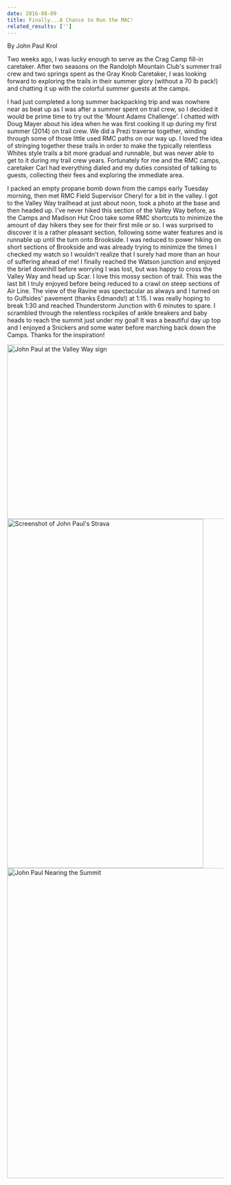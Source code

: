 ```yaml
---
date: 2016-08-09
title: Finally...A Chance to Run the MAC!
related_results: ['']
---
```


<p>By John Paul Krol</p>
<p>Two weeks ago, I was lucky enough to serve as the Crag Camp fill-in caretaker. After two seasons on the Randolph Mountain Club's summer trail crew and two springs spent as the Gray Knob Caretaker, I was looking forward to exploring the trails in their summer glory (without a 70 lb pack!) and chatting it up with the colorful summer guests at the camps.</p>
<p>I had just completed a long summer backpacking trip and was nowhere near as beat up as I was after a summer spent on trail crew, so I decided it would be prime time to try out the ‘Mount Adams Challenge'. I chatted with Doug Mayer about his idea when he was first cooking it up during my first summer (2014) on trail crew. We did a Prezi traverse together, winding through some of those little used RMC paths on our way up. I loved the idea of stringing together these trails in order to make the typically relentless Whites style trails a bit more gradual and runnable, but was never able to get to it during my trail crew years. Fortunately for me and the RMC camps, caretaker Carl had everything dialed and my duties consisted of talking to guests, collecting their fees and exploring the immediate area.</p>
<p>I packed an empty propane bomb down from the camps early Tuesday morning, then met RMC Field Supervisor Cheryl for a bit in the valley. I got to the Valley Way trailhead at just about noon, took a photo at the base and then headed up. I've never hiked this section of the Valley Way before, as the Camps and Madison Hut Croo take some RMC shortcuts to minimize the amount of day hikers they see for their first mile or so. I was surprised to discover it is a rather pleasant section, following some water features and is runnable up until the turn onto Brookside. I was reduced to power hiking on short sections of Brookside and was already trying to minimize the times I checked my watch so I wouldn't realize that I surely had more than an hour of suffering ahead of me! I finally reached the Watson junction and enjoyed the brief downhill before worrying I was lost, but was happy to cross the Valley Way and head up Scar. I love this mossy section of trail. This was the last bit I truly enjoyed before being reduced to a crawl on steep sections of Air Line. The view of the Ravine was spectacular as always and I turned on to Gulfsides' pavement (thanks Edmands!) at 1:15. I was really hoping to break 1:30 and reached Thunderstorm Junction with 6 minutes to spare. I scrambled through the relentless rockpiles of ankle breakers and baby heads to reach the summit just under my goal! It was a beautiful day up top and I enjoyed a Snickers and some water before marching back down the Camps. Thanks for the inspiration!</p>
<img src="/images/uploads/tumblrinlineoc1mywf3ev1si9ly8540.jpg" alt="John Paul at the Valley Way sign" width="540" height="405" class="img-fluid">
<img src="/images/uploads/tumblrinlineoc1mywoas71si9ly8540.jpg" alt="Screenshot of John Paul's Strava" width="456" height="810" class="img-fluid">
<img src="/images/uploads/tumblrinlineoc1myxrc4l1si9ly8540.jpg" alt="John Paul Nearing the Summit" width="540" height="720" class="img-fluid">


